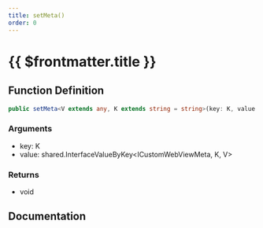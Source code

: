 ```yaml
---
title: setMeta()
order: 0
---
```


# {{ $frontmatter.title }}

<!--@include: ./setMeta_partial_header.md-->

## Function Definition

```ts
public setMeta<V extends any, K extends string = string>(key: K, value: shared.InterfaceValueByKey<ICustomWebViewMeta, K, V>): void;
```

### Arguments

* key: K
* value: shared.InterfaceValueByKey\<ICustomWebViewMeta, K, V\>

### Returns

* void

## Documentation

<!--@include: ./setMeta_partial_footer.md-->

